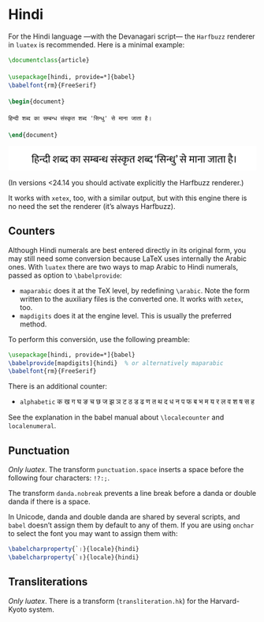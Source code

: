 # Hindi

For the Hindi language —with the Devanagari script— the `Harfbuzz` renderer in `luatex`
is recommended. Here is a minimal example:
```tex
\documentclass{article}

\usepackage[hindi, provide=*]{babel}
\babelfont{rm}{FreeSerif}

\begin{document}

हिन्दी शब्द का सम्बन्ध संस्कृत शब्द 'सिन्धु' से माना जाता है।

\end{document}
```
![](../media/hindi-sample-luatex.png)

(In versions <24.14 you should activate explicitly the Harfbuzz
renderer.)

It works with `xetex`, too, with a similar output, but with this engine
there is no need the set the renderer (it’s always Harfbuzz).

## Counters

Although Hindi numerals are best entered directly in its original
form, you may still need some conversion because LaTeX uses internally
the Arabic ones. With `luatex` there are two ways to map Arabic to
Hindi numerals, passed as option to `\babelprovide`:
* `maparabic` does it at the TeX level, by redefining `\arabic`. Note
  the form written to the auxiliary files is the converted one. It works
  with `xetex`, too.
* `mapdigits` does it at the engine level. This is
  usually the preferred method.
  
To perform this conversión, use the following preamble:
```tex
\usepackage[hindi, provide=*]{babel}
\babelprovide[mapdigits]{hindi}  % or alternatively maparabic
\babelfont{rm}{FreeSerif}
```

There is an additional counter:
* `alphabetic` क ख ग घ ङ च छ ज झ ञ ट ठ ड ढ ण त थ द ध न प फ ब भ म य र ल व श ष स ह

See the explanation in the babel manual about `\localecounter` and
`localenumeral`.

## Punctuation

_Only luatex_. The transform `punctuation.space` inserts a space before
the following four characters: `!?:;`.

The transform `danda.nobreak` prevents a line break before a danda or
double danda if there is a space.

In Unicode, danda and double danda are shared by several scripts, and
`babel` doesn’t assign them by default to any of them. If you are using
`onchar` to select the font you may want to assign them with:
```tex
\babelcharproperty{`।}{locale}{hindi}
\babelcharproperty{`॥}{locale}{hindi}
```

## Transliterations

_Only luatex_. There is a transform (`transliteration.hk`) for the Harvard-Kyoto
system.

